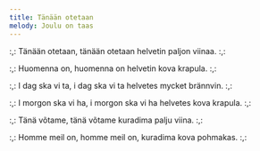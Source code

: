 ```yaml
---
title: Tänään otetaan
melody: Joulu on taas
---
```


:,: Tänään otetaan, tänään
otetaan helvetin paljon viinaa. :,:

:,: Huomenna on, huomenna on
helvetin kova krapula. :,:

:,: I dag ska vi ta, i dag ska vi ta
helvetes mycket brännvin. :,:

:,: I morgon ska vi ha, i morgon
ska vi ha helvetes kova krapula. :,:

:,: Tänä võtame, tänä võtame
kuradima palju viina. :,:

:,: Homme meil on, homme meil
on, kuradima kova pohmakas. :,:
